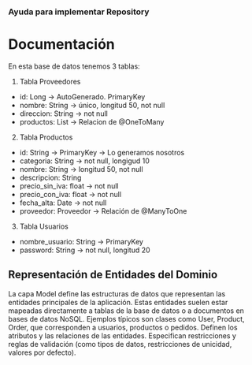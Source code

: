 ### Ayuda para implementar Repository

# Documentación

En esta base de datos tenemos 3 tablas:
1. Tabla Proveedores
- id: Long -> AutoGenerado. PrimaryKey
- nombre: String -> único, longitud 50, not null
- direccion: String -> not null
- productos: List<Producto> -> Relacion de @OneToMany

2. Tabla Productos
- id: String -> PrimaryKey -> Lo generamos nosotros
- categoria: String -> not null, longigud 10
- nombre: String -> longitud 50, not null
- descripcion: String
- precio_sin_iva: float -> not null
- precio_con_iva: float -> not null
- fecha_alta: Date -> not null
- proveedor: Proveedor -> Relación de @ManyToOne

3. Tabla Usuarios
- nombre_usuario: String -> PrimaryKey
- password: String -> not null, longitud 20



## Representación de Entidades del Dominio

La capa Model define las estructuras de datos que representan las entidades principales de la aplicación. Estas entidades suelen estar mapeadas directamente a tablas de la base de datos o a documentos en bases de datos NoSQL. Ejemplos típicos son clases como User, Product, Order, que corresponden a usuarios, productos o pedidos.
Definen los atributos y las relaciones de las entidades. 
Especifican restricciones y reglas de validación (como tipos de datos, restricciones de unicidad, valores por defecto).

